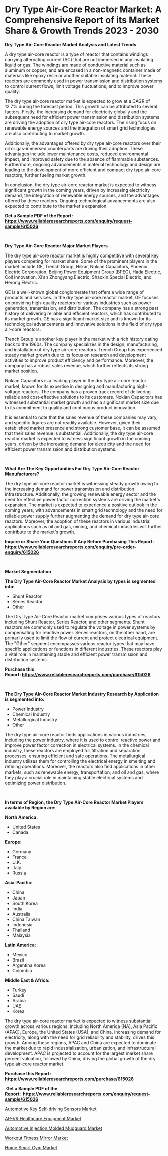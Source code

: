 <p><h1>Dry Type Air-Core Reactor Market: A Comprehensive Report of its Market Share & Growth Trends 2023 - 2030</h1></p><p><strong>Dry Type Air-Core Reactor Market Analysis and Latest Trends</strong></p>
<p><p>A dry type air-core reactor is a type of reactor that contains windings carrying alternating current (AC) that are not immersed in any insulating liquid or gas. The windings are made of conductive material such as aluminum or copper, and are encased in a non-magnetic container made of materials like epoxy resin or another suitable insulating material. These reactors are commonly used in power transmission and distribution systems to control current flows, limit voltage fluctuations, and to improve power quality.</p><p>The dry type air-core reactor market is expected to grow at a CAGR of 12.7% during the forecast period. This growth can be attributed to several factors. Firstly, the increasing demand for electricity globally and the subsequent need for efficient power transmission and distribution systems are driving the adoption of dry type air-core reactors. The rising focus on renewable energy sources and the integration of smart grid technologies are also contributing to market growth.</p><p>Additionally, the advantages offered by dry type air-core reactors over their oil or gas-immersed counterparts are driving their adoption. These advantages include lower maintenance costs, reduced environmental impact, and improved safety due to the absence of flammable substances. Furthermore, ongoing advancements in material technology and design are leading to the development of more efficient and compact dry type air-core reactors, further fueling market growth.</p><p>In conclusion, the dry type air-core reactor market is expected to witness significant growth in the coming years, driven by increasing electricity demand, the integration of renewable energy sources, and the advantages offered by these reactors. Ongoing technological advancements are also expected to contribute to the market's expansion.</p></p>
<p><strong>Get a Sample PDF of the Report:&nbsp; <a href="https://www.reliableresearchreports.com/enquiry/request-sample/615026">https://www.reliableresearchreports.com/enquiry/request-sample/615026</a></strong></p>
<p>&nbsp;</p>
<p><strong>Dry Type Air-Core Reactor Major Market Players</strong></p>
<p><p>The dry type air-core reactor market is highly competitive with several key players competing for market share. Some of the prominent players in the market include GE, Trench Group, Hilkar, Nokian Capacitors, Phoenix Electric Corporation, Beijing Power Equipment Group (BPEG), Hada Electric, Coil Innovation, Xi’an Zhongyang Electric, Shaoxin Special Electric, and Herong Electric.</p><p>GE is a well-known global conglomerate that offers a wide range of products and services. In the dry type air-core reactor market, GE focuses on providing high-quality reactors for various industries such as power generation, transmission, and distribution. The company has a strong past history of delivering reliable and efficient reactors, which has contributed to its market growth. GE has a significant market size and is known for its technological advancements and innovative solutions in the field of dry type air-core reactors.</p><p>Trench Group is another key player in the market with a rich history dating back to the 1960s. The company specializes in the design, manufacturing, and installation of dry type air-core reactors. Trench Group has experienced steady market growth due to its focus on research and development activities to improve product efficiency and performance. Moreover, the company has a robust sales revenue, which further reflects its strong market position.</p><p>Nokian Capacitors is a leading player in the dry type air-core reactor market, known for its expertise in designing and manufacturing high-voltage reactors. The company has a proven track record of delivering reliable and cost-effective solutions to its customers. Nokian Capacitors has witnessed substantial market growth and has a significant market size due to its commitment to quality and continuous product innovation.</p><p>It is essential to note that the sales revenue of these companies may vary, and specific figures are not readily available. However, given their established market presence and strong customer base, it can be assumed that their sales revenue is substantial. Additionally, the dry type air-core reactor market is expected to witness significant growth in the coming years, driven by the increasing demand for electricity and the need for efficient power transmission and distribution systems.</p></p>
<p>&nbsp;</p>
<p><strong>What Are The Key Opportunities For Dry Type Air-Core Reactor Manufacturers?</strong></p>
<p><p>The dry type air-core reactor market is witnessing steady growth owing to the increasing demand for power transmission and distribution infrastructure. Additionally, the growing renewable energy sector and the need for effective power factor correction systems are driving the market's expansion. The market is expected to experience a positive outlook in the coming years, with advancements in smart grid technology and the need for reliable power supply further augmenting the demand for dry type air-core reactors. Moreover, the adoption of these reactors in various industrial applications such as oil and gas, mining, and chemical industries will further contribute to the market's growth.</p></p>
<p><strong>Inquire or Share Your Questions If Any Before Purchasing This Report: <a href="https://www.reliableresearchreports.com/enquiry/pre-order-enquiry/615026">https://www.reliableresearchreports.com/enquiry/pre-order-enquiry/615026</a></strong></p>
<p>&nbsp;</p>
<p><strong>Market Segmentation</strong></p>
<p><strong>The Dry Type Air-Core Reactor Market Analysis by types is segmented into:</strong></p>
<p><ul><li>Shunt Reactor</li><li>Series Reactor</li><li>Other</li></ul></p>
<p><p>The Dry Type Air-Core Reactor market comprises various types of reactors including Shunt Reactor, Series Reactor, and other segments. Shunt reactors are commonly used to regulate the voltage in power systems by compensating for reactive power. Series reactors, on the other hand, are primarily used to limit the flow of current and protect electrical equipment. The "Other" segment encompasses various reactor types that may have specific applications or functions in different industries. These reactors play a vital role in maintaining stable and efficient power transmission and distribution systems.</p></p>
<p><strong>Purchase this Report:&nbsp;<a href="https://www.reliableresearchreports.com/purchase/615026">https://www.reliableresearchreports.com/purchase/615026</a></strong></p>
<p>&nbsp;</p>
<p><strong>The Dry Type Air-Core Reactor Market Industry Research by Application is segmented into:</strong></p>
<p><ul><li>Power Industry</li><li>Chemical Industry</li><li>Metallurgical Industry</li><li>Other</li></ul></p>
<p><p>The dry type air-core reactor finds applications in various industries, including the power industry, where it is used to control reactive power and improve power factor correction in electrical systems. In the chemical industry, these reactors are employed for filtration and separation processes, ensuring efficient and safe operations. The metallurgical industry utilizes them for controlling the electrical energy in smelting and refining operations. Moreover, the reactors also find applications in other markets, such as renewable energy, transportation, and oil and gas, where they play a crucial role in maintaining stable electrical systems and optimizing power distribution.</p></p>
<p>&nbsp;</p>
<p><strong>In terms of Region, the Dry Type Air-Core Reactor Market Players available by Region are:</strong></p>
<p>
    <p> <strong> North America: </strong>
        <ul>
            <li>United States</li>
            <li>Canada</li>
        </ul>
        </p> 
    <p> <strong> Europe: </strong>
        <ul>
            <li>Germany</li>
            <li>France</li>
            <li>U.K.</li>
            <li>Italy</li>
            <li>Russia</li>
        </ul>
        </p> 
    <p> <strong> Asia-Pacific: </strong>
        <ul>
            <li>China</li>
            <li>Japan</li>
            <li>South Korea</li>
            <li>India</li>
            <li>Australia</li>
            <li>China Taiwan</li>
            <li>Indonesia</li>
            <li>Thailand</li>
            <li>Malaysia</li>
        </ul>
        </p> 
    <p> <strong> Latin America: </strong>
        <ul>
            <li>Mexico</li>
            <li>Brazil</li>
            <li>Argentina Korea</li>
            <li>Colombia</li>
        </ul>
        </p> 
    <p> <strong> Middle East & Africa: </strong>
        <ul>
            <li>Turkey</li>
            <li>Saudi</li>
            <li>Arabia</li>
            <li>UAE</li>
            <li>Korea</li>
        </ul>
    </p>
    </p>
<p><p>The dry type air-core reactor market is expected to witness substantial growth across various regions, including North America (NA), Asia Pacific (APAC), Europe, the United States (USA), and China. Increasing demand for electricity, along with the need for grid reliability and stability, drives this growth. Among these regions, APAC and China are expected to dominate the market due to rapid industrialization, urbanization, and infrastructural development. APAC is projected to account for the largest market share percent valuation, followed by China, driving the global growth of the dry type air-core reactor market.</p></p>
<p><strong>Purchase this Report: <a href="https://www.reliableresearchreports.com/purchase/615026">https://www.reliableresearchreports.com/purchase/615026</a></strong></p>
<p>&nbsp;<strong>Get a Sample PDF of the Report:&nbsp;&nbsp;<a href="https://www.reliableresearchreports.com/enquiry/request-sample/615026">https://www.reliableresearchreports.com/enquiry/request-sample/615026</a></strong></p>
<p><strong></strong></p>
<p><p><a href="https://github.com/lbird53714/Market-Research-Report-List-1/blob/main/automotive-key-self-driving-sensors-market.md">Automotive Key Self-driving Sensors Market</a></p><p><a href="https://www.linkedin.com/pulse/ar-vr-healthcare-equipment-market-size-2023-2030-global/">AR-VR Healthcare Equipment Market</a></p><p><a href="https://github.com/pizolina/Market-Research-Report-List-1/blob/main/automotive-injection-molded-mudguard-market.md">Automotive Injection Molded Mudguard Market</a></p><p><a href="https://medium.com/@allelee654/workout-fitness-mirror-market-size-growth-forecast-2023-2030-7544a3efbac0">Workout Fitness Mirror Market</a></p><p><a href="https://medium.com/@kiannoel89776554/home-smart-gym-market-size-growth-forecast-2023-2030-acc5a0272de6">Home Smart Gym Market</a></p></p>